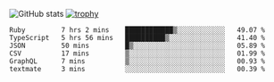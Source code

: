 ![GitHub stats](https://github-readme-stats.vercel.app/api?username=ksk001100&show_icons=true&theme=tokyonight)
[![trophy](https://github-profile-trophy.vercel.app/?username=ksk001100&theme=onedark)](https://github.com/ryo-ma/github-profile-trophy)

<!--START_SECTION:waka-->

```text
Ruby         7 hrs 2 mins    ████████████▒░░░░░░░░░░░░   49.07 %
TypeScript   5 hrs 56 mins   ██████████▒░░░░░░░░░░░░░░   41.40 %
JSON         50 mins         █▒░░░░░░░░░░░░░░░░░░░░░░░   05.89 %
CSV          17 mins         ▒░░░░░░░░░░░░░░░░░░░░░░░░   01.99 %
GraphQL      7 mins          ▒░░░░░░░░░░░░░░░░░░░░░░░░   00.93 %
textmate     3 mins          ░░░░░░░░░░░░░░░░░░░░░░░░░   00.39 %
```

<!--END_SECTION:waka-->
